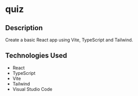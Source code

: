 # quiz

## Description

Create a basic React app using Vite, TypeScript and Tailwind.

## Technologies Used

- React
- TypeScript
- Vite
- Tailwind
- Visual Studio Code


